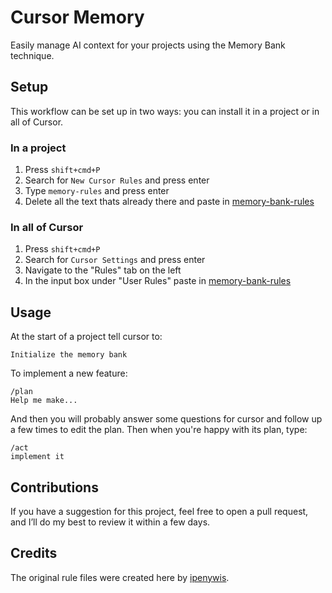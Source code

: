 # Cursor Memory
Easily manage AI context for your projects using the Memory Bank technique. 

## Setup
This workflow can be set up in two ways: you can install it in a project or in all of Cursor.

### In a project
1. Press ``shift+cmd+P``
2. Search for ``New Cursor Rules`` and press enter
3. Type ``memory-rules`` and press enter
4. Delete all the text thats already there and paste in [memory-bank-rules](https://github.com/KainoaNewton/cursor-memory-rules/blob/main/memory-rules-per-project.md)

### In all of Cursor
1. Press ``shift+cmd+P``
2. Search for ``Cursor Settings`` and press enter
3. Navigate to the "Rules" tab on the left
5. In the input box under "User Rules" paste in [memory-bank-rules](https://github.com/KainoaNewton/cursor-memory-rules/blob/main/memory-rules-global.md)

## Usage
At the start of a project tell cursor to:

```
Initialize the memory bank
```

To implement a new feature:

```
/plan
Help me make...
```
And then you will probably answer some questions for cursor and follow up a few times to edit the plan. Then when you're happy with its plan, type:
```
/act
implement it
```

## Contributions
If you have a suggestion for this project, feel free to open a pull request, and I’ll do my best to review it within a few days.

## Credits
The original rule files were created here by [ipenywis](https://github.com/ipenywis/aimemory).

